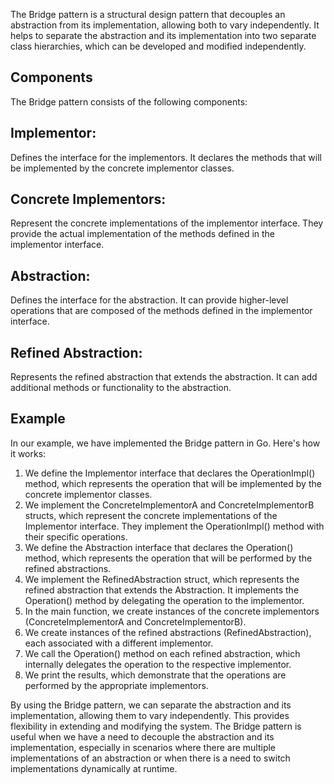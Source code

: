 The Bridge pattern is a structural design pattern that decouples an abstraction from its implementation, allowing both to vary independently. It helps to separate the abstraction and its implementation into two separate class hierarchies, which can be developed and modified independently.

## Components
The Bridge pattern consists of the following components:

## Implementor: 
Defines the interface for the implementors. It declares the methods that will be implemented by the concrete implementor classes.

## Concrete Implementors: 
Represent the concrete implementations of the implementor interface. They provide the actual implementation of the methods defined in the implementor interface.

## Abstraction: 
Defines the interface for the abstraction. It can provide higher-level operations that are composed of the methods defined in the implementor interface.

## Refined Abstraction: 
Represents the refined abstraction that extends the abstraction. It can add additional methods or functionality to the abstraction.

## Example
In our example, we have implemented the Bridge pattern in Go. Here's how it works:

1. We define the Implementor interface that declares the OperationImpl() method, which represents the operation that will be implemented by the concrete implementor classes.
2. We implement the ConcreteImplementorA and ConcreteImplementorB structs, which represent the concrete implementations of the Implementor interface. They implement the OperationImpl() method with their specific operations.
3. We define the Abstraction interface that declares the Operation() method, which represents the operation that will be performed by the refined abstractions.
4. We implement the RefinedAbstraction struct, which represents the refined abstraction that extends the Abstraction. It implements the Operation() method by delegating the operation to the implementor.
5. In the main function, we create instances of the concrete implementors (ConcreteImplementorA and ConcreteImplementorB).
6. We create instances of the refined abstractions (RefinedAbstraction), each associated with a different implementor.
7. We call the Operation() method on each refined abstraction, which internally delegates the operation to the respective implementor.
8. We print the results, which demonstrate that the operations are performed by the appropriate implementors.

By using the Bridge pattern, we can separate the abstraction and its implementation, allowing them to vary independently. This provides flexibility in extending and modifying the system. The Bridge pattern is useful when we have a need to decouple the abstraction and its implementation, especially in scenarios where there are multiple implementations of an abstraction or when there is a need to switch implementations dynamically at runtime.